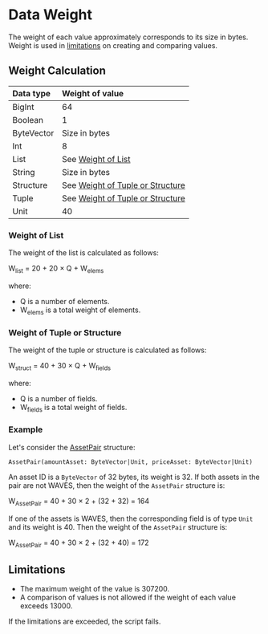 # Data Weight

The weight of each value approximately corresponds to its size in bytes. Weight is used in [limitations](#limitations) on creating and comparing values.

## Weight Calculation

| Data type | Weight of value |
| :--- | :--- |
| BigInt | 64 |
| Boolean | 1 |
| ByteVector | Size in bytes |
| Int | 8 |
| List | See [Weight of List](#weight-of-list) |
| String | Size in bytes |
| Structure | See [Weight of Tuple or Structure](#weight-of-tuple-or-structure) |
| Tuple | See [Weight of Tuple or Structure](#weight-of-tuple-or-structure) |
| Unit | 40 |

### Weight of List

The weight of the list is calculated as follows:

W<sub>list</sub> = 20 + 20 × Q + W<sub>elems</sub>

where:

* Q is a number of elements.
* W<sub>elems</sub> is a total weight of elements.

### Weight of Tuple or Structure

The weight of the tuple or structure is calculated as follows:

W<sub>struct</sub> = 40 + 30 × Q + W<sub>fields</sub>

where:

* Q is a number of fields.
* W<sub>fields</sub> is a total weight of fields.

### Example

Let's consider the [AssetPair](/en/ride/structures/common-structures/asset-pair) structure:

```
AssetPair(amountAsset: ByteVector|Unit, priceAsset: ByteVector|Unit)
```

An asset ID is a `ByteVector` of 32 bytes, its weight is 32. If both assets in the pair are not WAVES, then the weight of the `AssetPair` structure is:

W<sub>AssetPair</sub> = 40 + 30 × 2 + (32 + 32) = 164

If one of the assets is WAVES, then the corresponding field is of type `Unit` and its weight is 40. Then the weight of the `AssetPair` structure is:

W<sub>AssetPair</sub> = 40 + 30 × 2 + (32 + 40) = 172

## Limitations

* The maximum weight of the value is 307200.
* A comparison of values is not allowed if the weight of each value exceeds 13000.

If the limitations are exceeded, the script fails.
